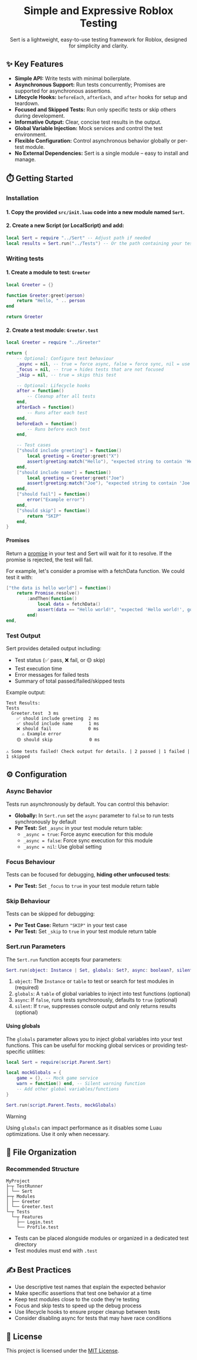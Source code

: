 <h1 align="center">Simple and Expressive Roblox Testing</h1>
<p align="center">Sert is a lightweight, easy-to-use testing framework for Roblox, designed for simplicity and clarity.</p>

## ✨ Key Features

- **Simple API:** Write tests with minimal boilerplate.
- **Asynchronous Support:** Run tests concurrently; Promises are supported for asynchronous assertions.
- **Lifecycle Hooks:** `beforeEach`, `afterEach`, and `after` hooks for setup and teardown.
- **Focused and Skipped Tests:** Run only specific tests or skip others during development.
- **Informative Output:** Clear, concise test results in the output.
- **Global Variable Injection:** Mock services and control the test environment.
- **Flexible Configuration:** Control asynchronous behavior globally or per-test module.
- **No External Dependencies:** Sert is a single module – easy to install and manage.

## ⏱️ Getting Started

### Installation

#### 1. Copy the provided `src/init.luau` code into a new module named `Sert`.

#### 2. Create a new Script (or LocalScript) and add:

```lua
local Sert = require "../Sert" -- Adjust path if needed
local results = Sert.run("../Tests") -- Or the path containing your tests
```

### Writing tests

#### 1. **Create a module to test:** `Greeter`

```lua
local Greeter = {}

function Greeter:greet(person)
	return "Hello, " .. person
end

return Greeter
```

#### 2. **Create a test module:** `Greeter.test`

```lua
local Greeter = require "../Greeter"

return {
	-- Optional: Configure test behaviour
	_async = nil, -- true = force async, false = force sync, nil = use global setting
	_focus = nil, -- true = hides tests that are not focused
	_skip = nil, -- true = skips this test

	-- Optional: Lifecycle hooks
	after = function()
		-- Cleanup after all tests
	end,
	afterEach = function()
		-- Runs after each test
	end,
	beforeEach = function()
		-- Runs before each test
	end,

	-- Test cases
	["should include greeting"] = function()
		local greeting = Greeter:greet("X")
		assert(greeting:match("Hello"), "expected string to contain 'Hello', got " .. greeting)
	end,
	["should include name"] = function()
		local greeting = Greeter:greet("Joe")
		assert(greeting:match("Joe"), "expected string to contain 'Joe', got " .. greeting)
	end,
	["should fail"] = function()
		error("Example error")
	end,
	["should skip"] = function()
		return "SKIP"
	end,
}
```

#### Promises

Return a [promise](https://github.com/evaera/roblox-lua-promise) in your test and Sert will wait for it to resolve. If the promise is rejected, the test will fail.

For example, let's consider a promise with a fetchData function. We could test it with:

```lua
["the data is hello world"] = function()
	return Promise.resolve()
		:andThen(function()
			local data = fetchData()
			assert(data == "Hello world!", "expected 'Hello world!', got" .. greeting)
		end)
end,
```

### Test Output

Sert provides detailed output including:

- Test status (✅ pass, ❌ fail, or 🟡 skip)
- Test execution time
- Error messages for failed tests
- Summary of total passed/failed/skipped tests

Example output:

```
Test Results:
Tests
  Greeter.test  3 ms
    ✅ should include greeting  2 ms
    ✅ should include name      1 ms
    ❌ should fail              0 ms
      ⚠️ Example error
    🟡 should skip              0 ms

⚠️ Some tests failed! Check output for details. | 2 passed | 1 failed | 1 skipped
```

## ⚙️ Configuration

### Async Behavior

Tests run asynchronously by default. You can control this behavior:

- **Globally:** In `Sert.run` set the `async` parameter to `false` to run tests synchronously by default
- **Per Test:** Set `_async` in your test module return table:
  - `_async = true`: Force async execution for this module
  - `_async = false`: Force sync execution for this module
  - `_async = nil`: Use global setting

### Focus Behaviour

Tests can be focused for debugging, **hiding other unfocused tests**:

- **Per Test:** Set `_focus` to `true` in your test module return table

### Skip Behaviour

Tests can be skipped for debugging:

- **Per Test Case:** Return `"SKIP"` in your test case
- **Per Test:** Set `_skip` to `true` in your test module return table

### Sert.run Parameters

The `Sert.run` function accepts four parameters:

```lua
Sert.run(object: Instance | Set, globals: Set?, async: boolean?, silent: boolean?)
```

1. `object`: The `Instance` or `table` to test or search for test modules in (required)
2. `globals`: A `table` of global variables to inject into test functions (optional)
3. `async`: If `false`, runs tests synchronously, defaults to `true` (optional)
4. `silent`: If `true`, suppresses console output and only returns results (optional)

#### Using globals

The `globals` parameter allows you to inject global variables into your test functions. This can be useful for mocking global services or providing test-specific utilities:

```lua
local Sert = require(script.Parent.Sert)

local mockGlobals = {
	game = {}, -- Mock game service
	warn = function() end, -- Silent warning function
	-- Add other global variables/functions
}

Sert.run(script.Parent.Tests, mockGlobals)
```

> [!WARNING]
> Using `globals` can impact performance as it disables some Luau optimizations. Use it only when necessary.

## 📁 File Organization

### Recommended Structure

```
MyProject
├─┬ TestRunner
│ └── Sert
├─┬ Modules
│ ├── Greeter
│ └── Greeter.test
└─┬ Tests
  └─┬ Features
    ├── Login.test
    └── Profile.test
```

- Tests can be placed alongside modules or organized in a dedicated test directory
- Test modules must end with `.test`

## ✍️ Best Practices

- Use descriptive test names that explain the expected behavior
- Make specific assertions that test one behavior at a time
- Keep test modules close to the code they're testing
- Focus and skip tests to speed up the debug process
- Use lifecycle hooks to ensure proper cleanup between tests
- Consider disabling async for tests that may have race conditions

## 📄 License

This project is licensed under the [MIT License](LICENSE.txt).
